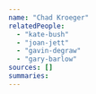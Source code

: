 ```yaml
---
name: "Chad Kroeger"
relatedPeople:
  - "kate-bush"
  - "joan-jett"
  - "gavin-degraw"
  - "gary-barlow"
sources: []
summaries:
---
```


